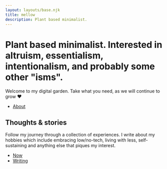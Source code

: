 ```yaml
---
layout: layouts/base.njk
title: mellow
description: Plant based minimalist.
---
```


<h1 class="text-lg font-semibold tracking-tight sm:text-3xl">
    Plant based minimalist. Interested in altruism, essentialism,
    intentionalism, and probably some other "isms".
</h1>

Welcome to my digital garden. Take what you need, as we will continue to grow&nbsp;♥

- [About](/about)

## Thoughts & stories

Follow my journey through a collection of experiences. I write about my
hobbies which include embracing low/no-tech, living with less,
self-sustaining and anything else that piques my interest.

- [Now](/now)
- [Writing](/writing)
